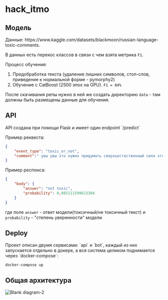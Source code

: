 # hack_itmo


<h2>Модель</h2>
Данные: https://www.kaggle.com/datasets/blackmoon/russian-language-toxic-comments.

В данных есть перекос классов в связи с чем взята метрика `F1`.

Процесс обучения:
1. Предобработка текста (удаление лишних символов, стоп-слов, приведение к нормальной форме - pymorphy2)
2. Обучение с CatBoost (2500 эпох на GPU). `F1 = 84%`

После скачивания репы нужно в ней же создать директорию `data` - там должны быть размещены данные для обучения.

<h2>API</h2>
API создана при помощи Flask и имеет один endpoint `/predict`

Пример реквеста:
```json
{
    "event_type": "toxic_or_not",
    "comment":" увы увы это нужно придумать сверхъестественный сила это нужно минимум знать сила сверхъестественный вон африка верить сделать вышка пальма посадить человек наушник кокос несомненно прилететь великий дух сбросить небо парашют груз консервы белый это работать значит получиться сила характерный вполне реальный называться ввс сша отношение культ карго вполне мистический ритуализировать"
}
```


Пример респонса:
```json
{
    "body": {
        "answer": "not toxic",
        "probability": 0.985111599623384
    }
}
```
где поле `answer` - ответ модели(токсичный/не токсичный текст) и `probability` - "степень уверенности" модели


<h2>Deploy</h2>
Проект описан двумя сервисами: `api` и `bot`, каждый из них запускается отдельно в докере, а вся система целиком поднимается через `docker-compose`:

```
docker-compose up
```

<h2>Общая архитектура</h2>

![Blank diagram-2](https://user-images.githubusercontent.com/48191103/194870985-e313bed2-5dc2-4d5c-b9d2-e3a4467f5790.png)

